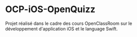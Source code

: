 # OCP-iOS-OpenQuizz

Projet réalisé dans le cadre des cours OpenClassRoom sur le développement d'application iOS et le language Swift.
